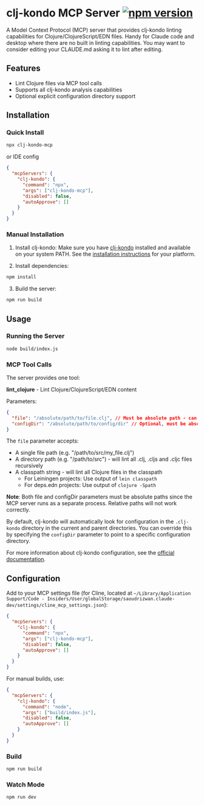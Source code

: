 # clj-kondo MCP Server [![npm version](https://badge.fury.io/js/clj-kondo-mcp.svg)](https://badge.fury.io/js/clj-kondo-mcp)

A Model Context Protocol (MCP) server that provides clj-kondo linting capabilities for Clojure/ClojureScript/EDN files. Handy for Claude code and desktop where there are no built in linting capabilities. You may want to consider editing your CLAUDE.md asking it to lint after editing.

## Features

- Lint Clojure files via MCP tool calls
- Supports all clj-kondo analysis capabilities
- Optional explicit configuration directory support

## Installation

### Quick Install
```bash
npx clj-kondo-mcp
```
or IDE config
```json
{
  "mcpServers": {
    "clj-kondo": {
      "command": "npx",
      "args": ["clj-kondo-mcp"],
      "disabled": false,
      "autoApprove": []
    }
  }
}
```

### Manual Installation

1. Install clj-kondo:
Make sure you have [clj-kondo](https://github.com/clj-kondo/clj-kondo) installed and available on your system PATH. See the [installation instructions](https://github.com/clj-kondo/clj-kondo/blob/master/doc/install.md) for your platform.

2. Install dependencies:
```bash
npm install
```

3. Build the server:
```bash
npm run build
```

## Usage

### Running the Server
```bash
node build/index.js
```

### MCP Tool Calls
The server provides one tool:

**lint_clojure** - Lint Clojure/ClojureScript/EDN content

Parameters:
```json
{
  "file": "/absolute/path/to/file.clj", // Must be absolute path - can be a file, directory, or classpath
  "configDir": "/absolute/path/to/config/dir" // Optional, must be absolute path if provided
}
```

The `file` parameter accepts:
- A single file path (e.g. "/path/to/src/my_file.clj") 
- A directory path (e.g. "/path/to/src") - will lint all .clj, .cljs and .cljc files recursively
- A classpath string - will lint all Clojure files in the classpath
  - For Leiningen projects: Use output of `lein classpath`
  - For deps.edn projects: Use output of `clojure -Spath`

**Note**: Both file and configDir parameters must be absolute paths since the MCP server runs as a separate process. Relative paths will not work correctly.

By default, clj-kondo will automatically look for configuration in the `.clj-kondo` directory in the current and parent directories. You can override this by specifying the `configDir` parameter to point to a specific configuration directory.

For more information about clj-kondo configuration, see the [official documentation](https://github.com/clj-kondo/clj-kondo/blob/master/doc/config.md).


## Configuration

Add to your MCP settings file (for Cline, located at `~/Library/Application Support/Code - Insiders/User/globalStorage/saoudrizwan.claude-dev/settings/cline_mcp_settings.json`):

```json
{
  "mcpServers": {
    "clj-kondo": {
      "command": "npx",
      "args": ["clj-kondo-mcp"],
      "disabled": false,
      "autoApprove": []
    }
  }
}
```

For manual builds, use:
```json
{
  "mcpServers": {
    "clj-kondo": {
      "command": "node",
      "args": ["build/index.js"],
      "disabled": false,
      "autoApprove": []
    }
  }
}
```

### Build
```bash
npm run build
```

### Watch Mode
```bash
npm run dev
```
